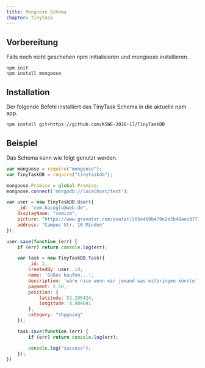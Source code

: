 ```yaml
---
title: Mongoose Schema
chapter: TinyTask
---
```


## Vorbereitung
Falls noch nicht geschehen npm initialisieren und mongoose installieren.

```
npm init
npm install mongoose
```

## Installation

Der folgende Befehl installiert das TinyTask Schema in die aktuelle npm app. 

```
npm install git+https://github.com/KSWE-2016-17/TinyTaskDB
```

## Beispiel

Das Schema kann wie folgt genutzt werden.

```javascript
var mongoose = require("mongoose");
var TinyTaskDB = require("tinytaskdb");

mongoose.Promise = global.Promise;
mongoose.connect('mongodb://localhost/test');

var user = new TinyTaskDB.User({
    _id: "cem.basoglu@web.de",
    displayName: "cemizm",
    picture: "https://www.gravatar.com/avatar/205e460b479e2e5b48aec07710c08d50?f=y",
    address: "Campus Str. 10 Minden"
});

user.save(function (err) {
    if (err) return console.log(err);

    var task = new TinyTaskDB.Task({
        _id: 1,
        createdBy: user._id,
        name: 'Süßes kaufen...',
        description: 'wäre nice wenn mir jemand was mitbringen könnte',
        payment: 2.50,
        position: {
            latitude: 52.296424,
            longitude: 8.904841
        },
        category: "shppping"
    });

    task.save(function (err) {
        if (err) return console.log(err);

        console.log("success");
    });
})
```
